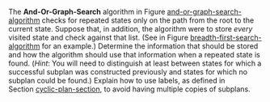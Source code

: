 

The **And-Or-Graph-Search** algorithm in
Figure <a class="insideBookFigRef" target="_blank" href="https://aimacode.github.io/aima-exercises/figures/and-or-graph-search-algorithm.png">and-or-graph-search-algorithm</a> checks for
repeated states only on the path from the root to the current state.
Suppose that, in addition, the algorithm were to store
*every* visited state and check against that list. (See in
Figure <a class="insideBookFigRef" href="#">breadth-first-search-algorithm</a> for an example.)
Determine the information that should be stored and how the algorithm
should use that information when a repeated state is found.
(*Hint*: You will need to distinguish at least between
states for which a successful subplan was constructed previously and
states for which no subplan could be found.) Explain how to use labels,
as defined in Section <a class="sectionRef" title="" href="#">cyclic-plan-section</a>, to avoid
having multiple copies of subplans.
